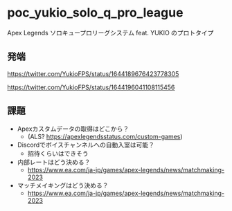 # poc_yukio_solo_q_pro_league
Apex Legends ソロキュープロリーグシステム feat. YUKIO のプロトタイプ

## 発端

https://twitter.com/YukioFPS/status/1644189676423778305

https://twitter.com/YukioFPS/status/1644196041108115456

## 課題

- Apexカスタムデータの取得はどこから？
  - (ALS? https://apexlegendsstatus.com/custom-games)
- Discordでボイスチャンネルへの自動入室は可能？
  - 招待くらいはできそう
- 内部レートはどう決める？
  - https://www.ea.com/ja-jp/games/apex-legends/news/matchmaking-2023
- マッチメイキングはどう決める？
  - https://www.ea.com/ja-jp/games/apex-legends/news/matchmaking-2023
